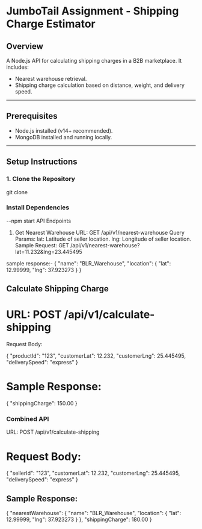 # JumboTail Assignment - Shipping Charge Estimator

## Overview
A Node.js API for calculating shipping charges in a B2B marketplace. It includes:
- Nearest warehouse retrieval.
- Shipping charge calculation based on distance, weight, and delivery speed.

---

## Prerequisites
- Node.js installed (v14+ recommended).
- MongoDB installed and running locally.

---

## Setup Instructions

### 1. Clone the Repository

git clone <repository-url>


### Install Dependencies
--npm start
API Endpoints
1. Get Nearest Warehouse
URL: GET /api/v1/nearest-warehouse
Query Params:
lat: Latitude of seller location.
lng: Longitude of seller location.
Sample Request:
GET /api/v1/nearest-warehouse?lat=11.232&lng=23.445495

sample response:-
{
    "name": "BLR_Warehouse",
    "location": { "lat": 12.99999, "lng": 37.923273 }
}


## Calculate Shipping Charge
# URL: POST /api/v1/calculate-shipping
Request Body:

{
    "productId": "123",
    "customerLat": 12.232,
    "customerLng": 25.445495,
    "deliverySpeed": "express"
}
# Sample Response:

{
    "shippingCharge": 150.00
}

### Combined API
URL: POST /api/v1/calculate-shipping
# Request Body:

{
    "sellerId": "123",
    "customerLat": 12.232,
    "customerLng": 25.445495,
    "deliverySpeed": "express"
}
## Sample Response:

{
    "nearestWarehouse": {
        "name": "BLR_Warehouse",
        "location": { "lat": 12.99999, "lng": 37.923273 }
    },
    "shippingCharge": 180.00
}
